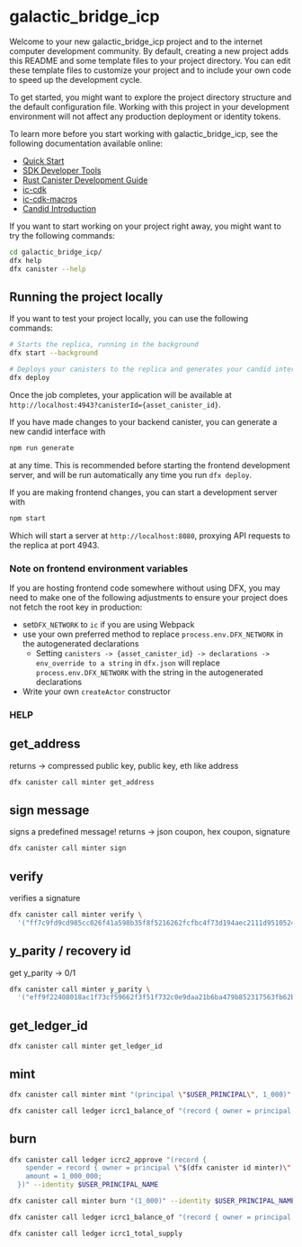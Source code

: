 # galactic_bridge_icp

Welcome to your new galactic_bridge_icp project and to the internet computer development community. By default, creating a new project adds this README and some template files to your project directory. You can edit these template files to customize your project and to include your own code to speed up the development cycle.

To get started, you might want to explore the project directory structure and the default configuration file. Working with this project in your development environment will not affect any production deployment or identity tokens.

To learn more before you start working with galactic_bridge_icp, see the following documentation available online:

- [Quick Start](https://internetcomputer.org/docs/current/developer-docs/setup/deploy-locally)
- [SDK Developer Tools](https://internetcomputer.org/docs/current/developer-docs/setup/install)
- [Rust Canister Development Guide](https://internetcomputer.org/docs/current/developer-docs/backend/rust/)
- [ic-cdk](https://docs.rs/ic-cdk)
- [ic-cdk-macros](https://docs.rs/ic-cdk-macros)
- [Candid Introduction](https://internetcomputer.org/docs/current/developer-docs/backend/candid/)

If you want to start working on your project right away, you might want to try the following commands:

```bash
cd galactic_bridge_icp/
dfx help
dfx canister --help
```

## Running the project locally

If you want to test your project locally, you can use the following commands:

```bash
# Starts the replica, running in the background
dfx start --background

# Deploys your canisters to the replica and generates your candid interface
dfx deploy
```

Once the job completes, your application will be available at `http://localhost:4943?canisterId={asset_canister_id}`.

If you have made changes to your backend canister, you can generate a new candid interface with

```bash
npm run generate
```

at any time. This is recommended before starting the frontend development server, and will be run automatically any time you run `dfx deploy`.

If you are making frontend changes, you can start a development server with

```bash
npm start
```

Which will start a server at `http://localhost:8080`, proxying API requests to the replica at port 4943.

### Note on frontend environment variables

If you are hosting frontend code somewhere without using DFX, you may need to make one of the following adjustments to ensure your project does not fetch the root key in production:

- set`DFX_NETWORK` to `ic` if you are using Webpack
- use your own preferred method to replace `process.env.DFX_NETWORK` in the autogenerated declarations
  - Setting `canisters -> {asset_canister_id} -> declarations -> env_override to a string` in `dfx.json` will replace `process.env.DFX_NETWORK` with the string in the autogenerated declarations
- Write your own `createActor` constructor


### HELP

## get_address
returns -> compressed public key, public key, eth like address

```bash
dfx canister call minter get_address
```

## sign message
signs a predefined message!
returns -> json coupon, hex coupon, signature

```bash
dfx canister call minter sign
```

## verify
verifies a signature

```bash
dfx canister call minter verify \
  '("ff7c9fd9cd985cc026f41a598b35f8f5216262fcfbc4f73d194aec2111d9510524d75a56334f09bfa06cd059341f69f4f0336b34d3d24c9e4378f8f37ebcf16b", "{\"address\":\"0xb12B5e756A894775FC32EDdf3314Bb1B1944dC34\",\"amount\":10000000000000000000}", "03727f6da716f126f2d0363eea95f968e44898336a3778405b1b3c2eb6c107f439")'
```

## y_parity / recovery id
get y_parity -> 0/1

```bash
dfx canister call minter y_parity \
  '("eff9f22408018ac1f73cf59662f3f51f732c0e9daa21b6ba479b852317563fb62b66d3284f0c7a29dcaaf52c69e27c6df1680d1afa62d96f3786c3ec79627ffa", "{\"address\":\"0xb12B5e756A894775FC32EDdf3314Bb1B1944dC34\",\"amount\":10000000000000000000}", "0367c358de3b815816756d6f2cb0520ca22b660b282de8e599de83a2b4bb2f60ab")'

```

## get_ledger_id

```
dfx canister call minter get_ledger_id
```

## mint

```bash
dfx canister call minter mint "(principal \"$USER_PRINCIPAL\", 1_000)"

dfx canister call ledger icrc1_balance_of "(record { owner = principal \"$USER_PRINCIPAL\" })"
```

## burn

```bash
dfx canister call ledger icrc2_approve "(record {
    spender = record { owner = principal \"$(dfx canister id minter)\" };
    amount = 1_000_000;
  })" --identity $USER_PRINCIPAL_NAME

dfx canister call minter burn "(1_000)" --identity $USER_PRINCIPAL_NAME

dfx canister call ledger icrc1_balance_of "(record { owner = principal \"$USER_PRINCIPAL\" })"

dfx canister call ledger icrc1_total_supply
```